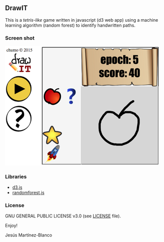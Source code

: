 DrawIT
------

This is a *tetris-like* game written in javascript (d3 web app) using a machine learning algorithm (random forest) to identify handwritten paths.

### Screen shot
![ScreenShot](images/ScreenShot.png)

### Libraries
- [d3.js](https://d3js.org)
- [randomforest.js](https://github.com/karpathy/forestjs)

### License
GNU GENERAL PUBLIC LICENSE v3.0 (see [LICENSE](LICENSE) file).

Enjoy!

Jesús Martínez-Blanco
